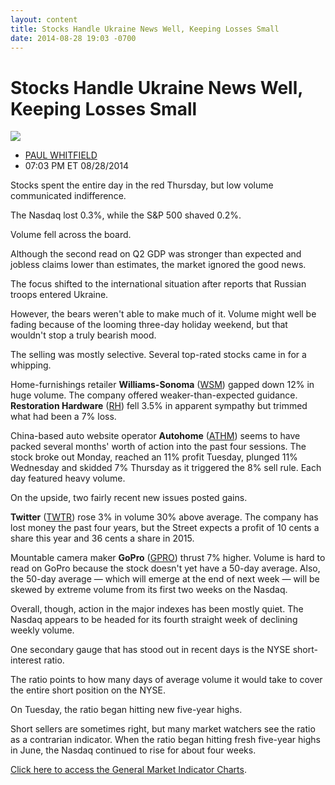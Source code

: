 ```yaml
---
layout: content
title: Stocks Handle Ukraine News Well, Keeping Losses Small
date: 2014-08-28 19:03 -0700
---
```



Stocks Handle Ukraine News Well, Keeping Losses Small
======================================================


![](https://www.investors.com/wp-content/uploads/ibd-migrated-images/MPv_140829_635448362469200812.png)

* [PAUL WHITFIELD](https://www.investors.com/author/whitfieldp/ "Posts by PAUL WHITFIELD")
* 07:03 PM ET 08/28/2014




Stocks spent the entire day in the red Thursday, but low volume communicated indifference.


The Nasdaq lost 0.3%, while the S&P 500 shaved 0.2%.


Volume fell across the board.


Although the second read on Q2 GDP was stronger than expected and jobless claims lower than estimates, the market ignored the good news.


The focus shifted to the international situation after reports that Russian troops entered Ukraine.


However, the bears weren't able to make much of it. Volume might well be fading because of the looming three-day holiday weekend, but that wouldn't stop a truly bearish mood.


The selling was mostly selective. Several top-rated stocks came in for a whipping.


Home-furnishings retailer **Williams-Sonoma** ([WSM](https://research.investors.com/quote.aspx?symbol=WSM)) gapped down 12% in huge volume. The company offered weaker-than-expected guidance. **Restoration Hardware** ([RH](https://research.investors.com/quote.aspx?symbol=RH)) fell 3.5% in apparent sympathy but trimmed what had been a 7% loss.


China-based auto website operator **Autohome** ([ATHM](https://research.investors.com/quote.aspx?symbol=ATHM)) seems to have packed several months' worth of action into the past four sessions. The stock broke out Monday, reached an 11% profit Tuesday, plunged 11% Wednesday and skidded 7% Thursday as it triggered the 8% sell rule. Each day featured heavy volume.


On the upside, two fairly recent new issues posted gains.


**Twitter** ([TWTR](https://research.investors.com/quote.aspx?symbol=TWTR)) rose 3% in volume 30% above average. The company has lost money the past four years, but the Street expects a profit of 10 cents a share this year and 36 cents a share in 2015.


Mountable camera maker **GoPro** ([GPRO](https://research.investors.com/quote.aspx?symbol=GPRO)) thrust 7% higher. Volume is hard to read on GoPro because the stock doesn't yet have a 50-day average. Also, the 50-day average — which will emerge at the end of next week — will be skewed by extreme volume from its first two weeks on the Nasdaq.


Overall, though, action in the major indexes has been mostly quiet. The Nasdaq appears to be headed for its fourth straight week of declining weekly volume.


One secondary gauge that has stood out in recent days is the NYSE short-interest ratio.


The ratio points to how many days of average volume it would take to cover the entire short position on the NYSE.


On Tuesday, the ratio began hitting new five-year highs.


Short sellers are sometimes right, but many market watchers see the ratio as a contrarian indicator. When the ratio began hitting fresh five-year highs in June, the Nasdaq continued to rise for about four weeks.


[Click here to access the General Market Indicator Charts](https://www.investors.com/pdf/GMI_082914.pdf).




